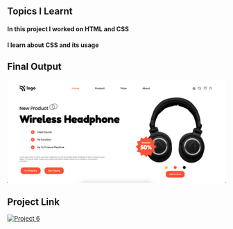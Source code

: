 ## Topics I Learnt 
#### In this project I worked on HTML and CSS
#### I learn about CSS and its usage
## Final Output
![ScreenShot](/project-6.png)
## Project Link
[![Project 6]()]()